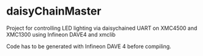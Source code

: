 # daisyChainMaster
Project for controlling LED lighting via daisychained UART on XMC4500 and XMC1300
using Infineon DAVE4 and xmclib

Code has to be generated with Infineon DAVE 4 before compiling.

